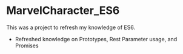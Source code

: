 # MarvelCharacter_ES6
This was a project to refresh my knowledge of ES6.

- Refreshed knowledge on Prototypes, Rest Parameter usage, and Promises
